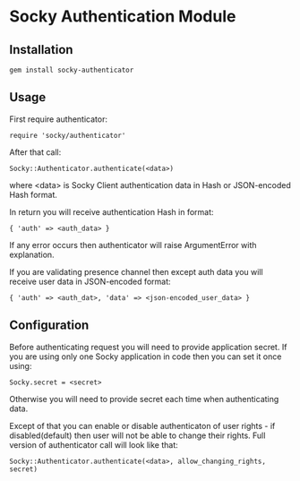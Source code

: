 # Socky Authentication Module

## Installation

    gem install socky-authenticator

## Usage

First require authenticator:

    require 'socky/authenticator'

After that call:

    Socky::Authenticator.authenticate(<data>)

where \<data\> is Socky Client authentication data in Hash or JSON-encoded Hash format.

In return you will receive authentication Hash in format:
    
    { 'auth' => <auth_data> }

If any error occurs then authenticator will raise ArgumentError with explanation.

If you are validating presence channel then except auth data you will receive user data in JSON-encoded format:

    { 'auth' => <auth_dat>, 'data' => <json-encoded_user_data> }

## Configuration

Before authenticating request you will need to provide application secret. If you are using only one Socky application in code then you can set it once using:

    Socky.secret = <secret>

Otherwise you will need to provide secret each time when authenticating data.

Except of that you can enable or disable authenticaton of user rights - if disabled(default) then user will not be able to change their rights. Full version of authenticator call will look like that:

    Socky::Authenticator.authenticate(<data>, allow_changing_rights, secret)
